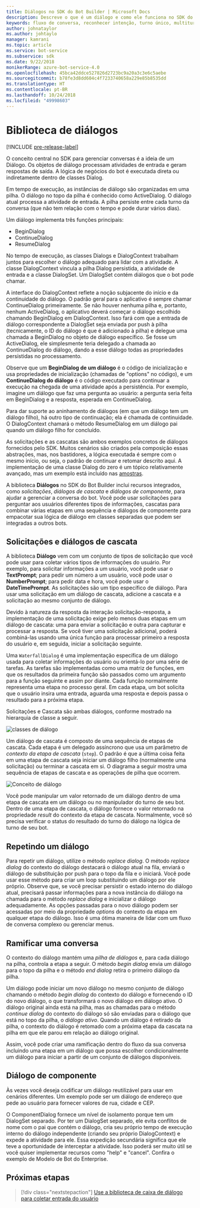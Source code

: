 ```yaml
---
title: Diálogos no SDK do Bot Builder | Microsoft Docs
description: Descreve o que é um diálogo e como ele funciona no SDK do Bot Builder.
keywords: fluxo de conversa, reconhecer intenção, turno único, multiturno, conversa de bot, diálogos, solicitações, cascatas, conjunto de diálogo
author: johnataylor
ms.author: johtaylo
manager: kamrani
ms.topic: article
ms.service: bot-service
ms.subservice: sdk
ms.date: 9/22/2018
monikerRange: azure-bot-service-4.0
ms.openlocfilehash: 45bca42ddce527826d2723bc9a20a3c3e6c5aebe
ms.sourcegitcommit: b78fe3d8dd604c4f7233740658a229e85b8535dd
ms.translationtype: HT
ms.contentlocale: pt-BR
ms.lasthandoff: 10/24/2018
ms.locfileid: "49998603"
---
```

# <a name="dialogs-library"></a>Biblioteca de diálogos

[!INCLUDE [pre-release-label](../includes/pre-release-label.md)]

O conceito central no SDK para gerenciar conversas é a ideia de um Diálogo. Os objetos de diálogo processam atividades de entrada e geram respostas de saída. A lógica de negócios do bot é executada direta ou indiretamente dentro de classes Dialog.

Em tempo de execução, as instâncias de diálogo são organizadas em uma pilha. O diálogo no topo da pilha é conhecido como ActiveDialog. O diálogo atual processa a atividade de entrada. A pilha persiste entre cada turno da conversa (que não tem relação com o tempo e pode durar vários dias). 

Um diálogo implementa três funções principais:
- BeginDialog
- ContinueDialog
- ResumeDialog

No tempo de execução, as classes Dialogs e DialogContext trabalham juntos para escolher o diálogo adequado para lidar com a atividade. A classe DialogContext vincula a pilha Dialog persistida, a atividade de entrada e a classe DialogSet. Um DialogSet contém diálogos que o bot pode chamar.

A interface do DialogContext reflete a noção subjacente do início e da continuidade do diálogo. O padrão geral para o aplicativo é sempre chamar ContinueDialog primeiramente. Se não houver nenhuma pilha e, portanto, nenhum ActiveDialog, o aplicativo deverá começar o diálogo escolhido chamando BeginDialog em DialogContext. Isso fará com que a entrada de diálogo correspondente a DialogSet seja enviada por push à pilha (tecnicamente, o ID do diálogo é que é adicionado à pilha) e delegue uma chamada a BeginDialog no objeto de diálogo específico. Se fosse um ActiveDialog, ele simplesmente teria delegado a chamada ao ContinueDialog do diálogo, dando a esse diálogo todas as propriedades persistidas no processamento.

Observe que um **BeginDialog de um diálogo** é o código de inicialização e usa propriedades de inicialização (chamadas de "options" no código), e um **ContinueDialog do diálogo** é o código executado para continuar a execução na chegada de uma atividade após a persistência. Por exemplo, imagine um diálogo que faz uma pergunta ao usuário: a pergunta seria feita em BeginDialog e a resposta, esperada em ContinueDialog.

Para dar suporte ao aninhamento de diálogos (em que um diálogo tem um diálogo filho), há outro tipo de continuação; ela é chamada de continuidade. O DialogContext chamará o método ResumeDialog em um diálogo pai quando um diálogo filho for concluído.

As solicitações e as cascatas são ambos exemplos concretos de diálogos fornecidos pelo SDK. Muitos cenários são criados pela composição essas abstrações, mas, nos bastidores, a lógica executada é sempre com o mesmo início, ou seja, o padrão de continuar e retomar descrito aqui. A implementação de uma classe Dialog do zero é um tópico relativamente avançado, mas um exemplo está incluído nas [amostras](https://github.com/Microsoft/BotBuilder-samples).

A biblioteca **Diálogos** no SDK do Bot Builder inclui recursos integrados, como _solicitações_, _diálogos de cascata_ e _diálogos de componente_, para ajudar a gerenciar a conversa do bot. Você pode usar solicitações para perguntar aos usuários diferentes tipos de informações, cascatas para combinar várias etapas em uma sequência e diálogos de componente para empacotar sua lógica de diálogo em classes separadas que podem ser integradas a outros bots.
## <a name="waterfall-dialogs-and-prompts"></a>Solicitações e diálogos de cascata

A biblioteca **Diálogo** vem com um conjunto de tipos de solicitação que você pode usar para coletar vários tipos de informações do usuário. Por exemplo, para solicitar informações a um usuário, você pode usar o **TextPrompt**; para pedir um número a um usuário, você pode usar o **NumberPrompt**; para pedir data e hora, você pode usar o **DateTimePrompt**. As solicitações são um tipo específico de diálogo. Para usar uma solicitação em um diálogo de cascata, adicione a cascata e a solicitação ao mesmo conjunto de diálogo. 

Devido à natureza da resposta da interação solicitação-resposta, a implementação de uma solicitação exige pelo menos duas etapas em um diálogo de cascata: uma para enviar a solicitação e outra para capturar e processar a resposta.  Se você tiver uma solicitação adicional, poderá combiná-las usando uma única função para processar primeiro a resposta do usuário e, em seguida, iniciar a solicitação seguinte.

Uma `WaterfallDialog` é uma implementação específica de um diálogo usada para coletar informações do usuário ou orientá-lo por uma série de tarefas. As tarefas são implementadas como uma matriz de funções, em que os resultados da primeira função são passados como um argumento para a função seguinte e assim por diante. Cada função normalmente representa uma etapa no processo geral. Em cada etapa, um bot solicita que o usuário insira uma entrada, aguarda uma resposta e depois passa o resultado para a próxima etapa. 

Solicitações e Cascata são ambas diálogos, conforme mostrado na hierarquia de classe a seguir. 

![classes de diálogo](media/bot-builder-dialog-classes.png)

Um diálogo de cascata é composto de uma sequência de etapas de cascata. Cada etapa é um delegado assíncrono que usa um parâmetro de _contexto da etapa de cascata_ (`step`). O padrão é que a última coisa feita em uma etapa de cascata seja iniciar um diálogo filho (normalmente uma solicitação) ou terminar a cascata em si. O diagrama a seguir mostra uma sequência de etapas de cascata e as operações de pilha que ocorrem.

![Conceito de diálogo](media/bot-builder-dialog-concept.png)

Você pode manipular um valor retornado de um diálogo dentro de uma etapa de cascata em um diálogo ou no manipulador do turno de seu bot.
Dentro de uma etapa de cascata, o diálogo fornece o valor retornado na propriedade _result_ do contexto da etapa de cascata.
Normalmente, você só precisa verificar o status do resultado do turno do diálogo na lógica de turno de seu bot.

## <a name="repeating-a-dialog"></a>Repetindo um diálogo

Para repetir um diálogo, utilize o método *replace dialog*. O método *replace dialog* do contexto do diálogo destacará o diálogo atual na fila, enviará o diálogo de substituição por push para o topo da fila e o iniciará. Você pode usar esse método para criar um loop substituindo um diálogo por ele próprio. Observe que, se você precisar persistir o estado interno do diálogo atual, precisará passar informações para a nova instância do diálogo na chamada para o método _replace dialog_ e inicializar o diálogo adequadamente. As opções passadas para o novo diálogo podem ser acessadas por meio da propriedade _options_ do contexto da etapa em qualquer etapa do diálogo. Isso é uma ótima maneira de lidar com um fluxo de conversa complexo ou gerenciar menus.

## <a name="branch-a-conversation"></a>Ramificar uma conversa

O contexto do diálogo mantém uma _pilha de diálogos_ e, para cada diálogo na pilha, controla a etapa a seguir. O método _begin dialog_ envia um diálogo para o topo da pilha e o método _end dialog_ retira o primeiro diálogo da pilha.

Um diálogo pode iniciar um novo diálogo no mesmo conjunto de diálogo chamando o método _begin dialog_ do contexto do diálogo e fornecendo o ID do novo diálogo, o que transformará o novo diálogo em diálogo ativo. O diálogo original ainda está na pilha, mas as chamadas para o método _continue dialog_ do contexto do diálogo só são enviadas para o diálogo que está no topo da pilha, o _diálogo ativo_. Quando um diálogo é retirado da pilha, o contexto do diálogo é retomado com a próxima etapa da cascata na pilha em que ele parou em relação ao diálogo original.

Assim, você pode criar uma ramificação dentro do fluxo da sua conversa incluindo uma etapa em um diálogo que possa escolher condicionalmente um diálogo para iniciar a partir de um conjunto de diálogos disponíveis.

## <a name="component-dialog"></a>Diálogo de componente
Às vezes você deseja codificar um diálogo reutilizável para usar em cenários diferentes. Um exemplo pode ser um diálogo de endereço que pede ao usuário para fornecer valores de rua, cidade e CEP. 

O ComponentDialog fornece um nível de isolamento porque tem um DialogSet separado. Por ter um DialogSet separado, ele evita conflitos de nome com o pai que contém o diálogo, cria seu próprio tempo de execução interno do diálogo independente (criando seu próprio DialogContext) e expede a atividade para ele. Essa expedição secundária significa que ele teve a oportunidade de interceptar a atividade. Isso poderá ser muito útil se você quiser implementar recursos como "help" e "cancel".  Confira o exemplo de Modelo de Bot do Enterprise. 

## <a name="next-steps"></a>Próximas etapas

> [!div class="nextstepaction"]
> [Use a biblioteca de caixa de diálogo para coletar entrada do usuário](bot-builder-prompts.md)
